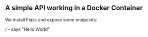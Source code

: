## A simple API working in a Docker Container

We install Flask and expose some endpoints:

/ - says "Hello World"